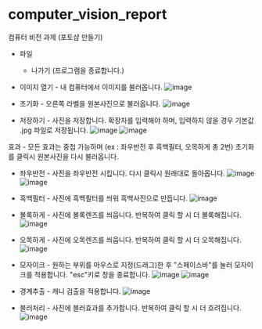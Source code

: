 # computer_vision_report
컴퓨터 비전 과제 (포토샵 만들기)

* 파일
  * 나가기 (프로그램을 종료합니다.)



* 이미지 열기 - 내 컴퓨터에서 이미지를 불러옵니다.
![image](https://user-images.githubusercontent.com/70375856/200577220-f7f4767b-df5f-41c6-bbcb-56281b87e8ea.png)

* 초기화 - 오른쪽 라벨을 원본사진으로 불러옵니다.
![image](https://user-images.githubusercontent.com/70375856/200578572-edd9c0fc-0377-4b3d-a9d7-51105a654eee.png)

* 저장하기 - 사진을 저장합니다. 확장자를 입력해야 하며, 입력하지 않을 경우 기본값 .jpg 파일로 저장됩니다.
![image](https://user-images.githubusercontent.com/70375856/200578886-b16305d9-69b6-483e-9e32-a01bb5ea66da.png)
![image](https://user-images.githubusercontent.com/70375856/200578942-b5a7774b-c516-43d3-ab70-06d7b18bd29f.png)

효과 - 모든 효과는 중첩 가능하며 (ex : 좌우반전 후 흑백필터, 오목하게 총 2번) 
       초기화를 클릭시 원본사진을 다시 불러옵니다.

* 좌우반전 - 사진을 좌우반전 시킵니다. 다시 클릭시 원래대로 돌아옵니다.
![image](https://user-images.githubusercontent.com/70375856/200577460-0c89a2d1-b250-4e62-9ce2-349cc60fa62d.png)
![image](https://user-images.githubusercontent.com/70375856/200577710-166eac69-f03f-4f77-b55e-13625299c59f.png)

* 흑백필터 - 사진에 흑백필터를 씌워 흑백사진으로 만듭니다.
![image](https://user-images.githubusercontent.com/70375856/200577848-dc2bf66c-25c1-4aff-8659-01e3bfedd606.png)

* 볼록하게 - 사진에 볼록렌즈를 씌웁니다. 반복하여 클릭 할 시 더 볼록해집니다.
![image](https://user-images.githubusercontent.com/70375856/200578042-66874f52-a7ca-4538-95dd-fef9b4f5404d.png)

* 오목하게 - 사진에 오목렌즈를 씌웁니다. 반복하여 클릭 할 시 더 오목해집니다.
![image](https://user-images.githubusercontent.com/70375856/200578462-cec1719e-7608-47e8-ba57-a70d6d6dae68.png)

* 모자이크 - 원하는 부위를 마우스로 지정(드래그)한 후 "스페이스바"를 눌러 모자이크를 적용합니다. "esc"키로 창을 종료합니다.
![image](https://user-images.githubusercontent.com/70375856/205492191-51d9a105-b14f-4ba6-8091-365f2ddb19c9.png)
![image](https://user-images.githubusercontent.com/70375856/205492199-9eb31b9f-0273-457e-8c32-5372360b270c.png)

* 경계추출 - 캐니 검출을 적용합니다.
![image](https://user-images.githubusercontent.com/70375856/205492251-ed960531-724c-4245-87eb-a8519da5b7ae.png)

* 블러처리 - 사진에 블러효과를 추가합니다. 반복하여 클릭 할 시 더 흐려집니다.
![image](https://user-images.githubusercontent.com/70375856/205492343-2288c7ef-8f1a-493b-9fe0-292015d7f0e3.png)
